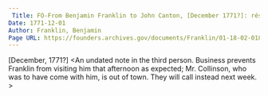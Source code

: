 ```yaml
---
 Title: FO-From Benjamin Franklin to John Canton, [December 1771?]: résumé
Date: 1771-12-01
Author: Franklin, Benjamin
Page URL: https://founders.archives.gov/documents/Franklin/01-18-02-0180
---
```


[December, 1771?]
<An undated note in the third person. Business prevents Franklin from visiting him that afternoon as expected; Mr. Collinson, who was to have come with him, is out of town. They will call instead next week. >

